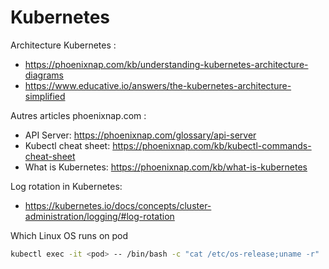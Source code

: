 # Kubernetes

Architecture Kubernetes :

- https://phoenixnap.com/kb/understanding-kubernetes-architecture-diagrams
- https://www.educative.io/answers/the-kubernetes-architecture-simplified

Autres articles phoenixnap.com :

- API Server: https://phoenixnap.com/glossary/api-server
- Kubectl cheat sheet: https://phoenixnap.com/kb/kubectl-commands-cheat-sheet
- What is Kubernetes: https://phoenixnap.com/kb/what-is-kubernetes

Log rotation in Kubernetes:
- https://kubernetes.io/docs/concepts/cluster-administration/logging/#log-rotation

Which Linux OS runs on pod
```bash
kubectl exec -it <pod> -- /bin/bash -c "cat /etc/os-release;uname -r"
```
